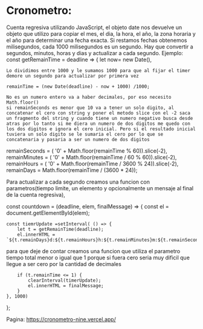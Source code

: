 # Cronometro:

Cuenta regresiva utilizando JavaScript, el objeto date nos devuelve un objeto que utilizo para copiar el mes, el dia, la hora, el año, la zona horaria y el año para determinar una fecha exacta. 
Si restamos fechas obtenemos milisegundos, cada 1000 milisegundos es un segundo. Hay que convertir a segundos, minutos, horas y dias y actualizar a cada segundo.
Ejemplo:
const getRemainTime = deadline => {
    let now= new Date(),
    
    Lo dividimos entre 1000 y le sumamos 1000 para que al fijar el timer demore un segundo para actualizar por primera vez

    remainTime = (new Date(deadline) - now + 1000) /1000;

    No es un numero entero va a haber decimales, por eso necesito Math.floor()
    si remainSeconds es menor que 10 va a tener un solo digito, al concatenar el cero con string y poner el metodo slice con el -2 saca un fragmento del string y cuando tiene un numero negativo busca desde atras por lo tanto si me diera un numero de dos digitos me quedo con los dos digitos e ignora el cero inicial. Pero si el resultado inicial tuviera un solo digito se le sumaria el cero por lo que se concatenaria y pasaria a ser un numero de dos digitos

remainSeconds = ( '0' + Math.floor(remainTime % 60)).slice(-2),
    remainMinutes = ( '0' + Math.floor(remainTime / 60 % 60)).slice(-2),
    remainHours = ( '0' + Math.floor(remainTime / 3600 % 24)).slice(-2),
    remainDays = Math.floor(remainTime / (3600 * 24));

Para actualizar a cada segundo creamos una funcion con parametros(tiempo limite, un elemento y opcionalmente un mensaje al final de la cuenta regresiva), 

const countdown = (deadline, elem, finalMessage) => {
    const el = document.getElementById(elem);

    const tiemrUpdate =setInterval( () => {
        let t = getRemainTime(deadline);
        el.innerHTML = `${t.remainDays}d:${t.remainHours}h:${t.remainMinutes}m:${t.remainSeconds}s`;

para que deje de contar creamos una funcion que utiliza el parametro tiempo total menor o igual que 1 porque si fuera cero seria muy dificil que llegue a ser cero por la cantidad de decimales

        if (t.remainTime <= 1) {
            clearInterval(timerUpdate);
            el.innerHTML = finalMessage;
        }
    }, 1000)
};


Pagina: https://cronometro-nine.vercel.app/
